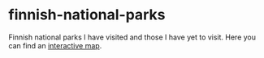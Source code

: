 # finnish-national-parks
Finnish national parks I have visited and those I have yet to visit. Here you can find an [interactive map](https://petrusk4.github.io/finnish-national-parks/).
